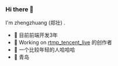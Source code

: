 ### Hi there 👋

I'm zhengzhuang (郑壮) .

- 🍒 目前前端开发3年
- 🍉 Working on [rtmp_tencent_live](https://github.com/zhengzhuang96/rtmp_tencent_live) 的创作者
- 🍋 一个比较年轻的人哈哈哈
- 📍 青岛

<!--
**zhengzhuang96/zhengzhuang96** is a ✨ _special_ ✨ repository because its `README.md` (this file) appears on your GitHub profile.

Here are some ideas to get you started:

- 🔭 I’m currently working on ...
- 🌱 I’m currently learning ...
- 👯 I’m looking to collaborate on ...
- 🤔 I’m looking for help with ...
- 💬 Ask me about ...
- 📫 How to reach me: ...
- 😄 Pronouns: ...
- ⚡ Fun fact: ...
-->
